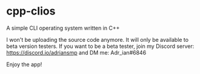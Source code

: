 # cpp-clios
A simple CLI operating system written in C++

I won't be uploading the source code anymore. It will only be available to beta version testers.
If you want to be a beta tester, join my Discord server:
https://discord.io/adriansmp
and DM me:
Adr_ian#6846

Enjoy the app!
